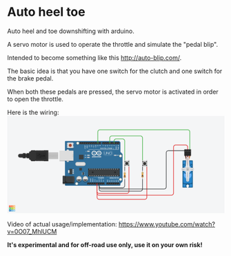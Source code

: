 # Auto heel toe

Auto heel and toe downshifting with arduino.

A servo motor is used to operate the throttle and simulate the "pedal blip".

Intended to become something like this http://auto-blip.com/.

The basic idea is that you have one switch for the clutch and one switch for the brake pedal.

When both these pedals are pressed, the servo motor is activated in order to open the throttle.

Here is the wiring:
![wiring](https://github.com/sikrip/auto-heel-toe-downshifting/blob/master/heel%20and%20toe.png
 "Heel and toe wiring")

Video of actual usage/implementation: https://www.youtube.com/watch?v=0O07_MhlUCM

**It's experimental and for off-road use only, use it on your own risk!**
